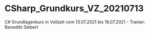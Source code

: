 # CSharp_Grundkurs_VZ_20210713
 C# Grundlagenkurs in Vollzeit vom 13.07.2021 bis 16.07.2021 - Trainer: Benedikt Siebert 
